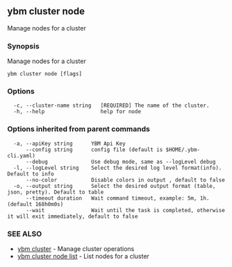 ## ybm cluster node

Manage nodes for a cluster

### Synopsis

Manage nodes for a cluster

```
ybm cluster node [flags]
```

### Options

```
  -c, --cluster-name string   [REQUIRED] The name of the cluster.
  -h, --help                  help for node
```

### Options inherited from parent commands

```
  -a, --apiKey string      YBM Api Key
      --config string      config file (default is $HOME/.ybm-cli.yaml)
      --debug              Use debug mode, same as --logLevel debug
  -l, --logLevel string    Select the desired log level format(info). Default to info
      --no-color           Disable colors in output , default to false
  -o, --output string      Select the desired output format (table, json, pretty). Default to table
      --timeout duration   Wait command timeout, example: 5m, 1h. (default 168h0m0s)
      --wait               Wait until the task is completed, otherwise it will exit immediately, default to false
```

### SEE ALSO

* [ybm cluster](ybm_cluster.md)	 - Manage cluster operations
* [ybm cluster node list](ybm_cluster_node_list.md)	 - List nodes for a cluster

